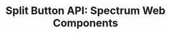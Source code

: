 ---
layout: api.njk
title: 'Split Button API: Spectrum Web Components'
displayName: Split Button
componentName: split-button
tags:
  - component-api
---